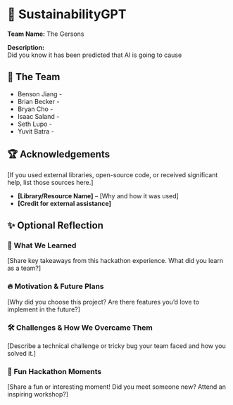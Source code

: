 # 📌 SustainabilityGPT

**Team Name:** The Gersons

**Description:**  
Did you know it has been predicted that AI is going to cause 


## 👥 The Team
- Benson Jiang -
- Brian Becker -
- Bryan Cho -
- Isaac Saland -
- Seth Lupo -
- Yuvit Batra -

## 🏆 Acknowledgements  
[If you used external libraries, open-source code, or received significant help, list those sources here.]  
- **[Library/Resource Name]** – [Why and how it was used]  
- **[Credit for external assistance]**  

## ✨ Optional Reflection  

### 🚀 What We Learned  
[Share key takeaways from this hackathon experience. What did you learn as a team?]  

### 🔥 Motivation & Future Plans  
[Why did you choose this project? Are there features you’d love to implement in the future?]  

### 🛠 Challenges & How We Overcame Them  
[Describe a technical challenge or tricky bug your team faced and how you solved it.]  

### 🎉 Fun Hackathon Moments  
[Share a fun or interesting moment! Did you meet someone new? Attend an inspiring workshop?] 